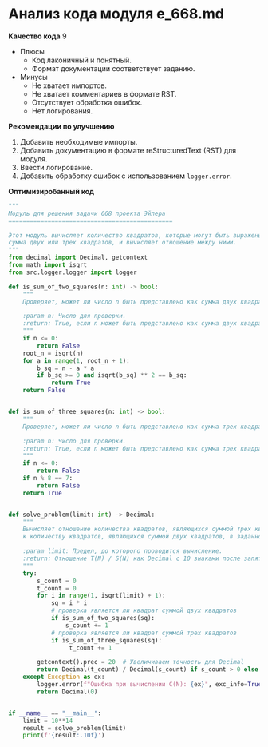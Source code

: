 # Анализ кода модуля e_668.md

**Качество кода**
9
-  Плюсы
    - Код лаконичный и понятный.
    - Формат документации соответствует заданию.
-  Минусы
    - Не хватает импортов.
    - Не хватает комментариев в формате RST.
    - Отсутствует обработка ошибок.
    - Нет логирования.

**Рекомендации по улучшению**
1.  Добавить необходимые импорты.
2.  Добавить документацию в формате reStructuredText (RST) для модуля.
3.  Ввести логирование.
4.  Добавить обработку ошибок с использованием `logger.error`.

**Оптимизиробанный код**
```python
"""
Модуль для решения задачи 668 проекта Эйлера
==============================================

Этот модуль вычисляет количество квадратов, которые могут быть выражены как
сумма двух или трех квадратов, и вычисляет отношение между ними.
"""
from decimal import Decimal, getcontext
from math import isqrt
from src.logger.logger import logger

def is_sum_of_two_squares(n: int) -> bool:
    """
    Проверяет, может ли число n быть представлено как сумма двух квадратов.

    :param n: Число для проверки.
    :return: True, если n может быть представлено как сумма двух квадратов, иначе False.
    """
    if n <= 0:
        return False
    root_n = isqrt(n)
    for a in range(1, root_n + 1):
        b_sq = n - a * a
        if b_sq >= 0 and isqrt(b_sq) ** 2 == b_sq:
            return True
    return False


def is_sum_of_three_squares(n: int) -> bool:
    """
    Проверяет, может ли число n быть представлено как сумма трех квадратов.

    :param n: Число для проверки.
    :return: True, если n может быть представлено как сумма трех квадратов, иначе False.
    """
    if n <= 0:
        return False
    if n % 8 == 7:
        return False
    return True


def solve_problem(limit: int) -> Decimal:
    """
    Вычисляет отношение количества квадратов, являющихся суммой трех квадратов,
    к количеству квадратов, являющихся суммой двух квадратов, в заданном пределе.

    :param limit: Предел, до которого проводится вычисление.
    :return: Отношение T(N) / S(N) как Decimal с 10 знаками после запятой.
    """
    try:
        s_count = 0
        t_count = 0
        for i in range(1, isqrt(limit) + 1):
            sq = i * i
            # проверка является ли квадрат суммой двух квадратов
            if is_sum_of_two_squares(sq):
                s_count += 1
            # проверка является ли квадрат суммой трех квадратов
            if is_sum_of_three_squares(sq):
                 t_count += 1

        getcontext().prec = 20  # Увеличиваем точность для Decimal
        return Decimal(t_count) / Decimal(s_count) if s_count > 0 else Decimal(0)
    except Exception as ex:
        logger.error(f"Ошибка при вычислении C(N): {ex}", exc_info=True)
        return Decimal(0)


if __name__ == "__main__":
    limit = 10**14
    result = solve_problem(limit)
    print(f'{result:.10f}')
```